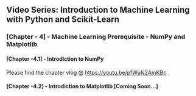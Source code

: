 ## Video Series: Introduction to Machine Learning with Python and Scikit-Learn

### [Chapter - 4] - Machine Learning Prerequisite - NumPy and Matplotlib

####  [Chapter -4.1] - Introdiction to NumPy 
    
Please find the chapter vlog @ https://youtu.be/pfWuN2AmKBc
      
####  [Chapter -4.2] - Introdiction to Matplotlib  [Coming Soon...]

